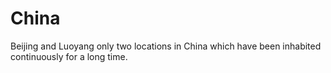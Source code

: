 # China

Beijing and Luoyang only two locations in China which have been inhabited continuously for a long time.
